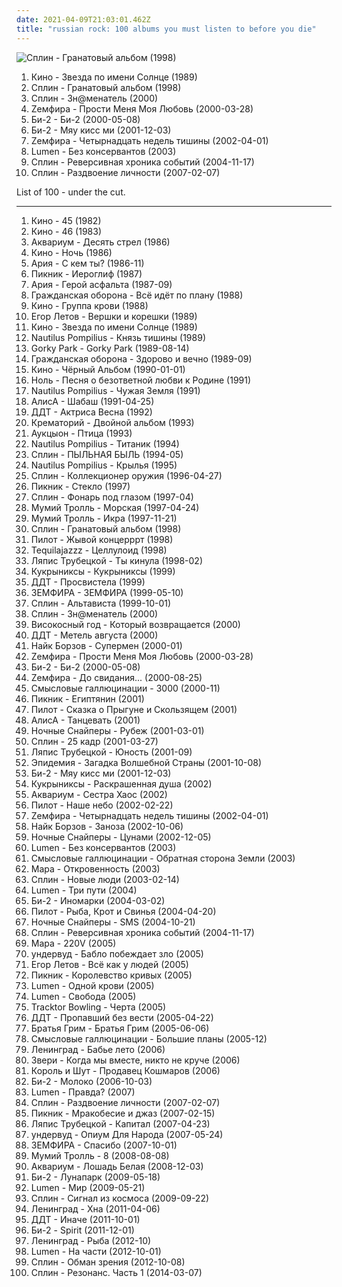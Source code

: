 ```yaml
---
date: 2021-04-09T21:03:01.462Z
title: "russian rock: 100 albums you must listen to before you die"
---
```

![Сплин - Гранатовый альбом (1998)](https://img.discogs.com/0SuPxfEu6T74Pw_wmSg7dk4zNZg=/fit-in/600x610/filters:strip_icc():format(jpeg):mode_rgb():quality(90)/discogs-images/R-9111371-1474970082-8131.jpeg.jpg "Сплин - Гранатовый альбом (1998)")
<ol class="albums">
<li data-cover="https://img.discogs.com/KRAsF06OwWq8BQJ_h4tPqnfqoWU=/fit-in/394x608/filters:strip_icc():format(jpeg):mode_rgb():quality(90)/discogs-images/R-7174417-1435394577-3151.png.jpg" data-tags="russian rock" role="button">Кино - Звезда по имени Солнце (1989)</li>
<li data-cover="https://img.discogs.com/0SuPxfEu6T74Pw_wmSg7dk4zNZg=/fit-in/600x610/filters:strip_icc():format(jpeg):mode_rgb():quality(90)/discogs-images/R-9111371-1474970082-8131.jpeg.jpg" data-tags="russian rock, rock" role="button">Сплин - Гранатовый альбом (1998)</li>
<li data-cover="http://coverartarchive.org/release/80fefa12-27e8-4b41-8732-08d161b6f3e5/3408942818-500.jpg" data-tags="russian rock" role="button">Сплин - Зн@менатель (2000)</li>
<li data-cover="http://coverartarchive.org/release/c890f158-7efa-4d0c-9646-a530493ce315/1405666877-500.jpg" data-tags="russian rock" role="button">Zемфира - Прости Меня Моя Любовь (2000-03-28)</li>
<li data-cover="http://coverartarchive.org/release/d428c5a2-683a-4691-8890-330c782437fe/10677133074-500.jpg" data-tags="russian rock" role="button">Би-2 - Би-2 (2000-05-08)</li>
<li data-cover="http://coverartarchive.org/release/981956e9-cbe6-43d3-a41b-9c1cdf9f0615/8629209528-500.jpg" data-tags="rock, russian, russian rock" role="button">Би-2 - Мяу кисс ми (2001-12-03)</li>
<li data-cover="http://coverartarchive.org/release/103472d6-746e-4533-be60-ba95bb4383fb/1406115627-500.jpg" data-tags="russian rock, rock" role="button">Zемфира - Четырнадцать недель тишины (2002-04-01)</li>
<li data-cover="http://coverartarchive.org/release/1b904546-2f92-47a7-ac1e-f9e304babe09/9478670539-500.jpg" data-tags="russian rock" role="button">Lumen - Без консервантов (2003)</li>
<li data-cover="http://coverartarchive.org/release/00de0496-da48-46cc-9199-e3b7b0d13ece/3409380950-500.jpg" data-tags="rock, russian, russian rock" role="button">Сплин - Реверсивная хроника событий (2004-11-17)</li>
<li data-cover="http://coverartarchive.org/release/8014f993-3a10-43e6-91fc-e70e916e82ae/3409391770-500.jpg" data-tags="russian rock" role="button">Сплин - Раздвоение личности (2007-02-07)</li>
</ol>
List of 100 - under the cut.
<!-- more -->

_________________

<ol class="albums">
<li data-cover="https://img.discogs.com/kw26UUKrLgrQ0RBXou7isOp6UoA=/fit-in/600x939/filters:strip_icc():format(jpeg):mode_rgb():quality(90)/discogs-images/R-2470436-1285853392.jpeg.jpg" data-tags="russian rock" role="button">
Кино - 45 (1982)
</li>
<li data-cover="http://coverartarchive.org/release/b6d53c65-f2e4-4354-9e9a-c6d5ff94c088/21076825561-500.jpg" data-tags="russian rock, post-punk" role="button">
Кино - 46 (1983)
</li>
<li data-cover="https://img.discogs.com/strtilJSiXOkfhnzPtmFzqz-ECo=/fit-in/600x629/filters:strip_icc():format(jpeg):mode_rgb():quality(90)/discogs-images/R-4359117-1362763051-9248.jpeg.jpg" data-tags="russian, russian rock" role="button">
Аквариум - Десять стрел (1986)
</li>
<li data-cover="http://coverartarchive.org/release/ca391767-e23f-4412-8799-038f61f6408c/7047446915-500.jpg" data-tags="post-punk, new wave, russian rock" role="button">
Кино - Ночь (1986)
</li>
<li data-cover="https://img.discogs.com/oUDMukNxLs1rJfJI-FNy8eGRZXM=/fit-in/600x603/filters:strip_icc():format(jpeg):mode_rgb():quality(90)/discogs-images/R-6849577-1446741517-4774.jpeg.jpg" data-tags="heavy metal" role="button">
Ария - С кем ты? (1986-11)
</li>
<li data-cover="https://img.discogs.com/_ubV7KFWl5rOyBtvsOOdRqXTB24=/fit-in/600x600/filters:strip_icc():format(jpeg):mode_rgb():quality(90)/discogs-images/R-4951271-1425725562-4185.jpeg.jpg" data-tags="russian rock" role="button">
Пикник - Иероглиф (1987)
</li>
<li data-cover="https://img.discogs.com/oUDMukNxLs1rJfJI-FNy8eGRZXM=/fit-in/600x603/filters:strip_icc():format(jpeg):mode_rgb():quality(90)/discogs-images/R-6849577-1446741517-4774.jpeg.jpg" data-tags="heavy metal" role="button">
Ария - Герой асфальта (1987-09)
</li>
<li data-cover="http://coverartarchive.org/release/f2439a2d-2e72-4e5a-957f-afc676e03139/24846255082-500.jpg" data-tags="punk, post-punk, punk rock, russian rock" role="button">
Гражданская оборона - Всё идёт по плану (1988)
</li>
<li data-cover="http://coverartarchive.org/release/d5352ccb-e912-4d8c-b42f-8393ca617d73/19213504783-500.jpg" data-tags="post-punk" role="button">
Кино - Группа крови (1988)
</li>
<li data-cover="https://img.discogs.com/d0oolr3BFqouY4yHt_XsK2gyRr8=/fit-in/600x540/filters:strip_icc():format(jpeg):mode_rgb():quality(90)/discogs-images/R-1799812-1298449236.jpeg.jpg" data-tags="russian rock" role="button">
Егор Летов - Вершки и корешки (1989)
</li>
<li data-cover="https://img.discogs.com/KRAsF06OwWq8BQJ_h4tPqnfqoWU=/fit-in/394x608/filters:strip_icc():format(jpeg):mode_rgb():quality(90)/discogs-images/R-7174417-1435394577-3151.png.jpg" data-tags="russian rock" role="button">
Кино - Звезда по имени Солнце (1989)
</li>
<li data-cover="http://coverartarchive.org/release/3e85c1d8-62ca-4be3-b973-44213138eff5/17682891915-500.jpg" data-tags="post-punk" role="button">
Nautilus Pompilius - Князь тишины (1989)
</li>
<li data-cover="http://coverartarchive.org/release/fe7ce7e4-336d-45eb-8256-fca43c85b8d3/18417620964-500.jpg" data-tags="hard rock" role="button">
Gorky Park - Gorky Park (1989-08-14)
</li>
<li data-cover="http://coverartarchive.org/release/661fe0c5-e8e4-47f5-9b51-9558b1e79c8a/14360892612-500.jpg" data-tags="punk, noise rock, post-punk, russian rock" role="button">
Гражданская оборона - Здорово и вечно (1989-09)
</li>
<li data-cover="http://coverartarchive.org/release/067d4e72-783c-322c-96f2-c2842550a5bc/9374298882-500.jpg" data-tags="rock, new wave, post-punk, russian rock" role="button">
Кино - Чёрный Альбом (1990-01-01)
</li>
<li data-cover="https://img.discogs.com/8Uctbi7ziKJ5lQehiHBSOqQnNWo=/fit-in/600x608/filters:strip_icc():format(jpeg):mode_rgb():quality(90)/discogs-images/R-9110924-1474963027-4964.jpeg.jpg" data-tags="russian rock" role="button">
Ноль - Песня о безответной любви к Родине (1991)
</li>
<li data-cover="http://coverartarchive.org/release/ed419c7f-a724-43d4-a5ed-fb5b4976d27b/4166591941-500.jpg" data-tags="post-punk, russian" role="button">
Nautilus Pompilius - Чужая Земля (1991)
</li>
<li data-cover="https://img.discogs.com/TNBHHvcZ5JAHZtX8BXCqbg4WJtc=/fit-in/600x598/filters:strip_icc():format(jpeg):mode_rgb():quality(90)/discogs-images/R-2442940-1284318700.jpeg.jpg" data-tags="russian rock" role="button">
АлисА - Шабаш (1991-04-25)
</li>
<li data-cover="https://img.discogs.com/YveRMLuzQWp2Z4VLIfpSRo8R4Hs=/fit-in/600x945/filters:strip_icc():format(jpeg):mode_rgb():quality(90)/discogs-images/R-777558-1306174349.jpeg.jpg" data-tags="russian rock, russian" role="button">
ДДТ - Актриса Весна (1992)
</li>
<li data-cover="http://coverartarchive.org/release/b49ef55a-d9ff-4e06-8c71-e50226122211/5376021504-500.jpg" data-tags="russian rock" role="button">
Крематорий - Двойной альбом (1993)
</li>
<li data-cover="http://coverartarchive.org/release/7cf2a8c6-f2fb-4f99-a316-d9fbb8044667/9283951283-500.jpg" data-tags="psychedelic" role="button">
Аукцыон - Птица (1993)
</li>
<li data-cover="https://via.placeholder.com/450" data-tags="new wave, post-punk" role="button">
Nautilus Pompilius - Титаник (1994)
</li>
<li data-cover="http://coverartarchive.org/release/613c7748-ede2-4006-b202-d6998c5a9716/12162854224-500.jpg" data-tags="rock, russian" role="button">
Сплин - ПЫЛЬНАЯ БЫЛЬ (1994-05)
</li>
<li data-cover="http://coverartarchive.org/release/58e1b301-dbed-31a1-ab07-0939d3673857/4166685041-500.jpg" data-tags="rock, russian rock" role="button">
Nautilus Pompilius - Крылья (1995)
</li>
<li data-cover="http://coverartarchive.org/release/8ee696a2-a2df-3103-9552-84bc89c1b21f/10018803050-500.jpg" data-tags="russian, russian rock" role="button">
Сплин - Коллекционер оружия (1996-04-27)
</li>
<li data-cover="https://img.discogs.com/YxSU-35yEdwE26kQG4494Heqxaw=/fit-in/600x606/filters:strip_icc():format(jpeg):mode_rgb():quality(90)/discogs-images/R-10372012-1496166488-6200.jpeg.jpg" data-tags="russian rock" role="button">
Пикник - Стекло (1997)
</li>
<li data-cover="http://coverartarchive.org/release/1aaa0434-20d7-3d2b-8bf7-111fea7805ca/11674927194-500.jpg" data-tags="russian rock" role="button">
Сплин - Фонарь под глазом (1997-04)
</li>
<li data-cover="https://img.discogs.com/Z3k4WScRca3dg26gDogwYFL1N3k=/fit-in/556x600/filters:strip_icc():format(jpeg):mode_rgb():quality(90)/discogs-images/R-5197595-1387193447-1676.jpeg.jpg" data-tags="russian rock, rock, pop-rock, russian" role="button">
Мумий Тролль - Морская (1997-04-24)
</li>
<li data-cover="http://coverartarchive.org/release/d768f402-e6ad-443b-9551-5c9e2f25ab9d/12162231602-500.jpg" data-tags="rock, 90s, alternative" role="button">
Мумий Тролль - Икра (1997-11-21)
</li>
<li data-cover="https://img.discogs.com/0SuPxfEu6T74Pw_wmSg7dk4zNZg=/fit-in/600x610/filters:strip_icc():format(jpeg):mode_rgb():quality(90)/discogs-images/R-9111371-1474970082-8131.jpeg.jpg" data-tags="russian rock, rock" role="button">
Сплин - Гранатовый альбом (1998)
</li>
<li data-cover="http://coverartarchive.org/release/dcf782ab-b725-4a26-9907-62967b2cae8f/12163572022-500.jpg" data-tags="russian rock" role="button">
Пилот - Жывой концерррт (1998)
</li>
<li data-cover="https://img.discogs.com/lThVS11Yqo0kOttfLoMsJeWfNGM=/fit-in/600x600/filters:strip_icc():format(jpeg):mode_rgb():quality(90)/discogs-images/R-1287563-1206626186.jpeg.jpg" data-tags="rock, alternative, alternative rock, experimental, progressive rock, russian, russian rock, feelee, tequilajazzz" role="button">
Tequilajazzz - Целлулоид (1998)
</li>
<li data-cover="http://coverartarchive.org/release/977ebcc6-6093-4135-81b2-35b952af51ce/5109695318-500.jpg" data-tags="belarusian" role="button">
Ляпис Трубецкой - Ты кинула (1998-02)
</li>
<li data-cover="http://coverartarchive.org/release/e14b49ce-056d-4688-8278-03cb597df1ca/7047332743-500.jpg" data-tags="rock, russian, russian rock" role="button">
Кукрыниксы - Кукрыниксы (1999)
</li>
<li data-cover="http://coverartarchive.org/release/c17885d0-b406-4003-bc76-7855c5693bbd/7228150636-500.jpg" data-tags="russian rock, ddt, rock" role="button">
ДДТ - Просвистела (1999)
</li>
<li data-cover="http://coverartarchive.org/release/d2519293-b0d9-43d8-a669-d52796161c7f/1412312432-500.jpg" data-tags="russian" role="button">
ЗЕМФИРА - ЗЕМФИРА (1999-05-10)
</li>
<li data-cover="http://coverartarchive.org/release/8f6871a9-895e-4a11-b8f2-31a0f11dd46f/3408937704-500.jpg" data-tags="russian rock, rock" role="button">
Сплин - Альтависта (1999-10-01)
</li>
<li data-cover="http://coverartarchive.org/release/80fefa12-27e8-4b41-8732-08d161b6f3e5/3408942818-500.jpg" data-tags="russian rock" role="button">
Сплин - Зн@менатель (2000)
</li>
<li data-cover="http://coverartarchive.org/release/5cb5921e-5933-46bb-af51-b3347ac69028/24339087883-500.jpg" data-tags="russian" role="button">
Високосный год - Который возвращается (2000)
</li>
<li data-cover="http://coverartarchive.org/release/a7fb1924-92ca-4d9e-a67a-01c84c04634c/28163635576-500.jpg" data-tags="rock, russian, russian rock, album" role="button">
ДДТ - Метель августа (2000)
</li>
<li data-cover="http://coverartarchive.org/release/08d21574-92f3-4ed1-bcc4-a5b46a8e2902/7194655449-500.jpg" data-tags="russian rock" role="button">
Найк Борзов - Супермен (2000-01)
</li>
<li data-cover="http://coverartarchive.org/release/c890f158-7efa-4d0c-9646-a530493ce315/1405666877-500.jpg" data-tags="russian rock" role="button">
Zемфира - Прости Меня Моя Любовь (2000-03-28)
</li>
<li data-cover="http://coverartarchive.org/release/d428c5a2-683a-4691-8890-330c782437fe/10677133074-500.jpg" data-tags="russian rock" role="button">
Би-2 - Би-2 (2000-05-08)
</li>
<li data-cover="http://coverartarchive.org/release/001f079c-6ca7-4956-a86f-076cb47e8840/1438365364-500.jpg" data-tags="russian rock" role="button">
Zемфира - До свидания... (2000-08-25)
</li>
<li data-cover="https://img.discogs.com/MRVPHCqK3kRID_THMMDE-knKCAw=/fit-in/600x948/filters:strip_icc():format(jpeg):mode_rgb():quality(90)/discogs-images/R-3306344-1324997694.jpeg.jpg" data-tags="rock, russian rock" role="button">
Смысловые галлюцинации - 3000 (2000-11)
</li>
<li data-cover="http://coverartarchive.org/release/a0057a8f-9adf-4d37-94da-2dab759e5e48/7047235915-500.jpg" data-tags="russian rock, classic rock" role="button">
Пикник - Египтянин (2001)
</li>
<li data-cover="http://coverartarchive.org/release/a6d1c17a-ce46-4d61-a921-2060d8828c47/12163560446-500.jpg" data-tags="rock, russian rock" role="button">
Пилот - Сказка о Прыгуне и Скользящем (2001)
</li>
<li data-cover="http://coverartarchive.org/release/eede407e-ca89-4722-97b1-bee154264791/26176992558-500.jpg" data-tags="russian rock" role="button">
АлисА - Танцевать (2001)
</li>
<li data-cover="http://coverartarchive.org/release/1c20734a-15fb-479c-a82d-f6d7f33898f0/6680534871-500.jpg" data-tags="russian rock" role="button">
Ночные Снайперы - Рубеж (2001-03-01)
</li>
<li data-cover="http://coverartarchive.org/release/43e99aec-eddc-42e2-b769-ebc2543dbfbb/10018795821-500.jpg" data-tags="progressive rock" role="button">
Сплин - 25 кадр (2001-03-27)
</li>
<li data-cover="http://coverartarchive.org/release/022e4ff4-0174-401a-b3f8-d243066a1ee8/6376082373-500.jpg" data-tags="rock, russian rock, post-kircore, belarussia, hdd" role="button">
Ляпис Трубецкой - Юность (2001-09)
</li>
<li data-cover="http://coverartarchive.org/release/c94475f2-0c9c-4d28-854e-7907e64f2a9e/9144050916-500.jpg" data-tags="power metal, heavy metal, russian rock" role="button">
Эпидемия - Загадка Волшебной Страны (2001-10-08)
</li>
<li data-cover="http://coverartarchive.org/release/981956e9-cbe6-43d3-a41b-9c1cdf9f0615/8629209528-500.jpg" data-tags="rock, russian, russian rock" role="button">
Би-2 - Мяу кисс ми (2001-12-03)
</li>
<li data-cover="http://coverartarchive.org/release/7538a325-569c-4394-bf76-b899584120a5/17435364708-500.jpg" data-tags="punk rock" role="button">
Кукрыниксы - Раскрашенная душа (2002)
</li>
<li data-cover="http://coverartarchive.org/release/2866b01d-6c63-4ef2-9dac-4a81f8d56cf8/5356149199-500.jpg" data-tags="russian rock" role="button">
Аквариум - Сестра Хаос (2002)
</li>
<li data-cover="https://img.discogs.com/0f36ac86c54fe502a205affaefeae52f092904f2/images/spacer.gif" data-tags="russian rock, rock, alternative rock" role="button">
Пилот - Наше небо (2002-02-22)
</li>
<li data-cover="http://coverartarchive.org/release/103472d6-746e-4533-be60-ba95bb4383fb/1406115627-500.jpg" data-tags="russian rock, rock" role="button">
Zемфира - Четырнадцать недель тишины (2002-04-01)
</li>
<li data-cover="http://coverartarchive.org/release/3c0ff601-03cf-4a8f-bc5e-8a26cd116d0c/7194629874-500.jpg" data-tags="alternative" role="button">
Найк Борзов - Заноза (2002-10-06)
</li>
<li data-cover="https://img.discogs.com/TZ30ZOd_G6Snrok-XSMWU3_WD2g=/fit-in/600x911/filters:strip_icc():format(jpeg):mode_rgb():quality(90)/discogs-images/R-2323750-1276951834.jpeg.jpg" data-tags="russian rock" role="button">
Ночные Снайперы - Цунами (2002-12-05)
</li>
<li data-cover="http://coverartarchive.org/release/1b904546-2f92-47a7-ac1e-f9e304babe09/9478670539-500.jpg" data-tags="russian rock" role="button">
Lumen - Без консервантов (2003)
</li>
<li data-cover="http://coverartarchive.org/release/8f46c0ea-beb9-4069-8431-1962f5df30f6/6411365906-500.jpg" data-tags="electronic, indie, rock, indie rock, post-punk, romantic, russian, electro-rock, russian rock, depressive, ekaterinburg, gluki, gluki66" role="button">
Смысловые галлюцинации - Обратная сторона Земли (2003)
</li>
<li data-cover="http://coverartarchive.org/release/dd729d06-09cc-49dc-8bc7-e09fd3006248/27801265989-500.jpg" data-tags="pop-rock, russian rock" role="button">
Мара - Откровенность (2003)
</li>
<li data-cover="http://coverartarchive.org/release/b54e926d-fefe-3de8-84ea-a14b6ce462e0/3409360415-500.jpg" data-tags="rock" role="button">
Сплин - Новые люди (2003-02-14)
</li>
<li data-cover="http://coverartarchive.org/release/0ea45f21-a336-40ba-a38b-bf2d1399b0e5/9478672915-500.jpg" data-tags="rock, russian, punk, alternative" role="button">
Lumen - Три пути (2004)
</li>
<li data-cover="http://coverartarchive.org/release/74e829b2-6155-49d1-a634-ae72e685e264/11339739256-500.jpg" data-tags="rock, alternative, russian, russian rock, record collection" role="button">
Би-2 - Иномарки (2004-03-02)
</li>
<li data-cover="https://img.discogs.com/UfSn6gfi6sOx5KeoccttQOpOmjg=/fit-in/600x595/filters:strip_icc():format(jpeg):mode_rgb():quality(90)/discogs-images/R-7325390-1439827999-1877.jpeg.jpg" data-tags="russian rock" role="button">
Пилот - Рыба, Крот и Свинья (2004-04-20)
</li>
<li data-cover="http://coverartarchive.org/release/2fee274c-f268-4362-bce0-b13036734296/6680546016-500.jpg" data-tags="russian rock" role="button">
Ночные Снайперы - SMS (2004-10-21)
</li>
<li data-cover="http://coverartarchive.org/release/00de0496-da48-46cc-9199-e3b7b0d13ece/3409380950-500.jpg" data-tags="rock, russian, russian rock" role="button">
Сплин - Реверсивная хроника событий (2004-11-17)
</li>
<li data-cover="http://coverartarchive.org/release/c0f52241-5551-4afa-8249-fd2734eb51c8/27793502182-500.jpg" data-tags="pop-rock, russian rock" role="button">
Мара - 220V (2005)
</li>
<li data-cover="http://coverartarchive.org/release/94ac09cb-b36d-46fe-9434-4b11b097db06/18394460007-500.jpg" data-tags="alternative, pop-rock, russian rock" role="button">
ундервуд - Бабло побеждает зло (2005)
</li>
<li data-cover="https://img.discogs.com/_xNs8tsaIxyVqvqHtZpasZVZFg8=/fit-in/600x545/filters:strip_icc():format(jpeg):mode_rgb():quality(90)/discogs-images/R-1820875-1245584795.jpeg.jpg" data-tags="russian rock" role="button">
Егор Летов - Всё как у людей (2005)
</li>
<li data-cover="http://coverartarchive.org/release/1861b9e4-917c-46b2-b9c4-1396e9f9e1ce/8928787408-500.jpg" data-tags="russian rock" role="button">
Пикник - Королевство кривых (2005)
</li>
<li data-cover="http://coverartarchive.org/release/0bf087ff-4496-4233-980c-89ed2e4efe50/14831416930-500.jpg" data-tags="punk, russian, live, russian rock, live album" role="button">
Lumen - Одной крови (2005)
</li>
<li data-cover="http://coverartarchive.org/release/c7af3832-ec57-4030-8c17-78e0f6f8f3a3/9478681638-500.jpg" data-tags="rock, lumen, alternative, alternative rock" role="button">
Lumen - Свобода (2005)
</li>
<li data-cover="https://img.discogs.com/TMi8KoANO3tTmuRzqKu8jTXlcBk=/fit-in/600x950/filters:strip_icc():format(jpeg):mode_rgb():quality(90)/discogs-images/R-2359932-1289152737.jpeg.jpg" data-tags="russian alternative" role="button">
Tracktor Bowling - Черта (2005)
</li>
<li data-cover="https://img.discogs.com/lGDP_8xqxQKo5T7UnrhwYrlzta8=/fit-in/174x174/filters:strip_icc():format(jpeg):mode_rgb():quality(90)/discogs-images/R-5295699-1389864679-4820.jpeg.jpg" data-tags="rock, russian rock" role="button">
ДДТ - Пропавший без вести (2005-04-22)
</li>
<li data-cover="https://via.placeholder.com/450" data-tags="russian, eastern europe rock" role="button">
Братья Грим - Братья Грим (2005-06-06)
</li>
<li data-cover="http://coverartarchive.org/release/bb0ae463-4fb7-4d94-bf45-813edb69c033/2626272364-500.jpg" data-tags="electronic, indie, rock, indie rock, post-punk, romantic, russian, electro-rock, russian rock, depressive, ekaterinburg, gluki, gluki66" role="button">
Смысловые галлюцинации - Большие планы (2005-12)
</li>
<li data-cover="http://coverartarchive.org/release/1b2aa13d-63b4-4d84-91af-05b7e03863e4/28086663228-500.jpg" data-tags="punk, ska, russian, russian rock" role="button">
Ленинград - Бабье лето (2006)
</li>
<li data-cover="https://img.discogs.com/UtQJIiw3C4XmBQVBN7JJc_zSxlY=/fit-in/600x599/filters:strip_icc():format(jpeg):mode_rgb():quality(90)/discogs-images/R-705452-1560867494-6266.jpeg.jpg" data-tags="rock, russian, russian rock" role="button">
Звери - Когда мы вместе, никто не круче (2006)
</li>
<li data-cover="http://coverartarchive.org/release/596e5567-f743-4013-b036-4c35706083da/10095618121-500.jpg" data-tags="punk rock" role="button">
Король и Шут - Продавец Кошмаров (2006)
</li>
<li data-cover="https://img.discogs.com/JX4qHWPHttRE2JBYKJbcnqW9a0Q=/fit-in/600x600/filters:strip_icc():format(jpeg):mode_rgb():quality(90)/discogs-images/R-8195889-1507216029-3217.jpeg.jpg" data-tags="rock, alternative, pop-rock, russian rock" role="button">
Би-2 - Молоко (2006-10-03)
</li>
<li data-cover="http://coverartarchive.org/release/d391aa9a-a06d-4061-8b85-bde5f16ca299/9478684377-500.jpg" data-tags="lumen, russian rock, punk, russian alternative" role="button">
Lumen - Правда? (2007)
</li>
<li data-cover="http://coverartarchive.org/release/8014f993-3a10-43e6-91fc-e70e916e82ae/3409391770-500.jpg" data-tags="russian rock" role="button">
Сплин - Раздвоение личности (2007-02-07)
</li>
<li data-cover="http://coverartarchive.org/release/dd593cbf-960b-4d9d-860a-ed711f485dfa/3400684438-500.jpg" data-tags="russian rock" role="button">
Пикник - Мракобесие и джаз (2007-02-15)
</li>
<li data-cover="http://coverartarchive.org/release/9dfd248f-9bce-490d-9ad6-d2b1a4038d17/1599387966-500.jpg" data-tags="belarusian, rock" role="button">
Ляпис Трубецкой - Капитал (2007-04-23)
</li>
<li data-cover="http://coverartarchive.org/release/7483f743-f7c9-4cac-a8eb-e0a59e382617/18393877716-500.jpg" data-tags="alternative, post-punk, russian rock" role="button">
ундервуд - Опиум Для Народа (2007-05-24)
</li>
<li data-cover="http://coverartarchive.org/release/57e186a7-85a5-499b-b59f-00e42a6e6a97/17957981432-500.jpg" data-tags="russian rock, russian" role="button">
ЗЕМФИРА - Спасибо (2007-10-01)
</li>
<li data-cover="http://coverartarchive.org/release/93563577-c07b-416a-acb5-e90235af18f1/24692507668-500.jpg" data-tags="rock, russian" role="button">
Мумий Тролль - 8 (2008-08-08)
</li>
<li data-cover="http://coverartarchive.org/release/ef9fcae4-98c6-4183-9cf1-ccca0bc04d2b/11417490630-500.jpg" data-tags="russian rock" role="button">
Аквариум - Лошадь Белая (2008-12-03)
</li>
<li data-cover="https://img.discogs.com/VEQJ0qGJQ58dNHlznrKM-w2Ni54=/fit-in/472x474/filters:strip_icc():format(jpeg):mode_rgb():quality(90)/discogs-images/R-4861994-1377784846-8661.jpeg.jpg" data-tags="russian rock, alternative, indie rock" role="button">
Би-2 - Лунапарк (2009-05-18)
</li>
<li data-cover="http://coverartarchive.org/release/cf4db36c-11b0-44d6-a7af-ac5f6a254f11/15427402688-500.jpg" data-tags="russian rock" role="button">
Lumen - Мир (2009-05-21)
</li>
<li data-cover="http://coverartarchive.org/release/a0c542f3-9cf8-493d-8568-f83bfb4e97b0/3409399361-500.jpg" data-tags="rock" role="button">
Сплин - Сигнал из космоса (2009-09-22)
</li>
<li data-cover="https://img.discogs.com/WMoGKKgjYFAJCFeMUtzI_Moi8Vw=/fit-in/600x620/filters:strip_icc():format(jpeg):mode_rgb():quality(90)/discogs-images/R-11285784-1513447849-7032.jpeg.jpg" data-tags="rock, ska, russian, russian rock, mat, shnurok records, zenith" role="button">
Ленинград - Хна (2011-04-06)
</li>
<li data-cover="http://coverartarchive.org/release/d2780102-206c-485c-b5cf-5dead21e6e24/9585216667-500.jpg" data-tags="russian rock" role="button">
ДДТ - Иначе (2011-10-01)
</li>
<li data-cover="http://coverartarchive.org/release/0da55dc1-9cf7-4245-baf0-825cbd346fed/5048689042-500.jpg" data-tags="pop rock, russian rock" role="button">
Би-2 - Spirit (2011-12-01)
</li>
<li data-cover="https://img.discogs.com/DViRpfO67cVOElGGoRUMdx2wM9s=/fit-in/600x600/filters:strip_icc():format(jpeg):mode_rgb():quality(90)/discogs-images/R-10987736-1507973709-1275.jpeg.jpg" data-tags="rock, ska, russian rock" role="button">
Ленинград - Рыба (2012-10)
</li>
<li data-cover="http://coverartarchive.org/release/d552a1cc-bfb8-4843-8e4b-8b915f86200d/6616307747-500.jpg" data-tags="russian rock, lumen" role="button">
Lumen - На части (2012-10-01)
</li>
<li data-cover="http://coverartarchive.org/release/71c73516-1269-439d-9cd7-8cd4717760e3/2294072621-500.jpg" data-tags="rock" role="button">
Сплин - Обман зрения (2012-10-08)
</li>
<li data-cover="http://coverartarchive.org/release/36d4effe-da4e-44c0-8718-49547ac0f44c/8577010368-500.jpg" data-tags="rock, russian rock" role="button">
Сплин - Резонанс. Часть 1 (2014-03-07)
</li>
</ol>